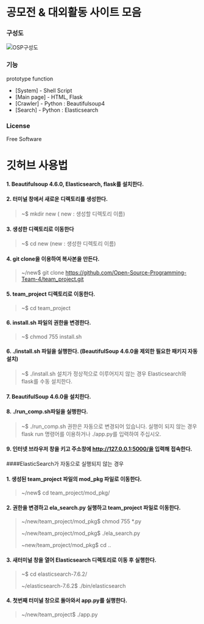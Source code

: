 # 공모전 & 대외활동 사이트 모음


### 구성도
![OSP구성도](https://user-images.githubusercontent.com/79684170/119575711-6b029a00-bdf2-11eb-8212-6e1f12d5cf56.png)


### 기능
prototype function
- [System] - Shell Script
- [Main page] - HTML, Flask
- [Crawler] - Python : Beautifulsoup4 
- [Search] - Python : Elasticsearch

### License
Free Software


깃허브 사용법
=============

#### 1.	Beautifulsoup 4.6.0, Elasticsearch, flask를 설치한다. 
#### 2.	터미널 창에서 새로운 디렉토리를 생성한다.
   >	~$ mkdir new  ( new : 생성할 디렉토리 이름)
#### 3.	생성한 디렉토리로 이동한다
   >	~$ cd new   (new : 생성한 디렉토리 이름)
#### 4.	git clone을 이용하여 복사본을 만든다.
   >	~/new$ git clone https://github.com/Open-Source-Programming-Team-4/team_project.git
#### 5. team_project 디렉토리로 이동한다.
   >  ~$ cd team_project
#### 6. install.sh 파일의 권한을 변경한다.
   >  ~$ chmod 755 install.sh
#### 6. ./install.sh 파일을 실행한다. (BeautifulSoup 4.6.0을 제외한 필요한 패키지 자동 설치)
   >  ~$ ./install.sh
   >  설치가 정상적으로 이루어지지 않는 경우 Elasticsearch와 flask를 수동 설치한다.
#### 7. BeautifulSoup 4.6.0을 설치한다.
#### 8. ./run_comp.sh파일을 실행한다.
   >  ~$ ./run_comp.sh
   >  권한은 자동으로 변경되어 있습니다.
   >  실행이 되지 않는 경우 flask run 명령어를 이용하거나 ./app.py를 입력하여 주십시오.
#### 9.  인터넷 브라우저 창을 키고 주소창에 http://127.0.0.1:5000/을 입력해 접속한다.

####ElasticSearch가 자동으로 실행되지 않는 경우

#### 1.  생성된 team_project 파일의 mod_pkg 파일로 이동한다.
   >  ~/new$ cd team_project/mod_pkg/
#### 2.  권한을 변경하고 ela_search.py 실행하고 team_project 파일로 이동한다.
   > ~/new/team_project/mod_pkg$ chmod 755 *.py
   > 
   > ~/new/team_project/mod_pkg$ ./ela_search.py
   > 
   > ~new/team_project/mod_pkg$ cd ..
#### 3.  새터미널 창을 열어 Elasticsearch 디렉토리로 이동 후 실행한다.
   > ~$ cd elasticsearch-7.6.2/
   > 
   > ~/elasticsearch-7.6.2$ ./bin/elasticsearch
#### 4.  첫번째 터미널 창으로 돌아와서 app.py를 실행한다.
   > ~/new/team_project$ ./app.py


